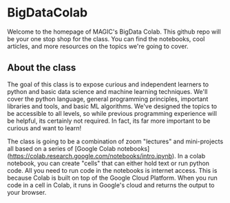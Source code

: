 # BigDataColab
Welcome to the homepage of MAGIC's BigData Colab. This github repo will be your one stop shop for the class. You can find the notebooks, cool articles, and more resources on the topics we're going to cover.

## About the class
The goal of this class is to expose curious and independent learners to python and basic data science and machine learning techniques. We'll cover the python language, general programming principles, important libraries and tools, and basic ML algorithms. We've designed the topics to be accessible to all levels, so while previous programming experience will be helpful, its certainly not required. In fact, its far more important to be curious and want to learn!

The class is going to be a combination of zoom "lectures" and mini-projects all based on a series of [Google Colab notebooks] (https://colab.research.google.com/notebooks/intro.ipynb). In a colab notebook, you can create "cells" that can either hold text or run python code. All you need to run code in the notebooks is internet access. This is because Colab is built on top of the Google Cloud Platform. When you run code in a cell in Colab, it runs in Google's cloud and returns the output to your browser. 
